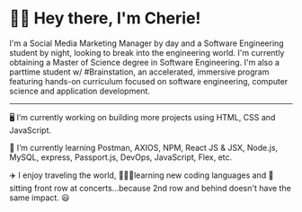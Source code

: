 <h1>👋🏾 Hey there, I'm Cherie!</h1>

<body> 

I'm a Social Media Marketing Manager by day and a Software Engineering student by night, looking to break into the engineering world. I'm currently obtaining a Master of Science degree in Software Engineering. I'm also a parttime student w/ #Brainstation, an accelerated, immersive program featuring hands-on curriculum focused on software engineering, computer science and application development.

<hr>
<p>
🖥 I’m currently working on building more projects using HTML, CSS and JavaScript.
</p>

<p>
📓 I’m currently learning Postman, AXIOS, NPM, React JS & JSX, Node.js, MySQL, express, Passport.js, DevOps, JavaScript, Flex, etc.
</p>

<p>
✈️ I enjoy traveling the world, 👩🏽‍💻learning new coding languages and 🎫sitting front row at concerts...because 2nd row and behind doesn't have the same impact. 😃
</p>
</body>

